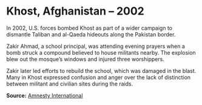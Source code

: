 # Khost, Afghanistan – 2002

In 2002, U.S. forces bombed Khost as part of a wider campaign to dismantle Taliban and al-Qaeda hideouts along the Pakistan border.

Zakir Ahmad, a school principal, was attending evening prayers when a bomb struck a compound believed to house militants nearby. The explosion blew out the mosque’s windows and injured three worshippers.

Zakir later led efforts to rebuild the school, which was damaged in the blast. Many in Khost expressed confusion and anger over the lack of distinction between militant and civilian sites during the raids.

**Source:** [Amnesty International](https://www.amnesty.org/en/wp-content/uploads/2021/06/asa110182002en.pdf)